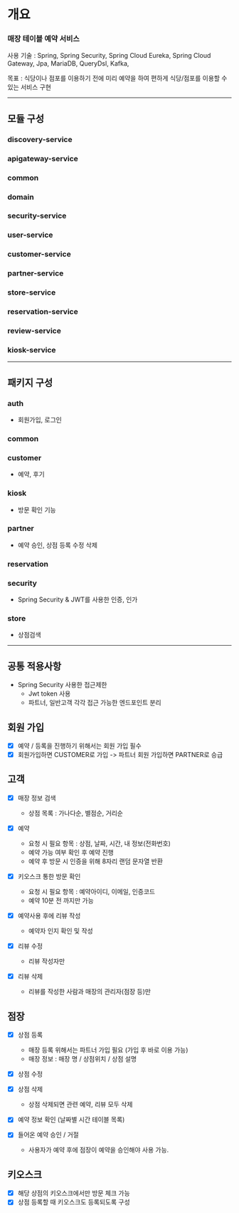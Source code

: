 # 개요
### 매장 테이블 예약 서비스

사용 기술 : Spring, Spring Security, Spring Cloud Eureka, Spring Cloud Gateway, Jpa, MariaDB, QueryDsl, Kafka,

목표 : 식당이나 점포를 이용하기 전에 미리 예약을 하여 편하게 식당/점포를 이용할 수 있는 서비스 구현

---

## 모듈 구성

### discovery-service

### apigateway-service

### common

### domain

### security-service

### user-service

### customer-service

### partner-service

### store-service

### reservation-service

### review-service

### kiosk-service


---


## 패키지 구성

### auth
- 회원가입, 로그인

### common

### customer
- 예약, 후기

### kiosk
- 방문 확인 기능

### partner
- 예약 승인, 상점 등록 수정 삭제

### reservation

### security
- Spring Security & JWT를 사용한 인증, 인가

### store
- 상점검색


---


## 공통 적용사항
- Spring Security 사용한 접근제한
    - Jwt token 사용
    - 파트너, 일반고객 각각 접근 가능한 엔드포인트 분리

## 회원 가입
- [x] 예약 / 등록을 진행하기 위해서는 회원 가입 필수
- [x] 회원가입하면 CUSTOMER로 가입 -> 파트너 회원 가입하면 PARTNER로 승급

## 고객
- [x] 매장 정보 검색
  - 상점 목록 : 가나다순, 별점순, 거리순


- [x] 예약 
  - 요청 시 필요 항목 : 상점, 날짜, 시간, 내 정보(전화번호)
  - 예약 가능 여부 확인 후 예약 진행
  - 예약 후 방문 시 인증을 위해 8자리 랜덤 문자열 반환


- [x] 키오스크 통한 방문 확인
  - 요청 시 필요 항목 : 예약아이디, 이메일, 인증코드
  - 예약 10분 전 까지만 가능


- [x] 예약사용 후에 리뷰 작성
  - 예약자 인지 확인 및 작성
- [x] 리뷰 수정
  - 리뷰 작성자만
- [x] 리뷰 삭제
  - 리뷰를 작성한 사람과 매장의 관리자(점장 등)만


## 점장
- [x] 상점 등록
  - 매장 등록 위해서는 파트너 가입 필요 (가입 후 바로 이용 가능)
  - 매장 정보 : 매장 명 / 상점위치 / 상점 설명
- [x] 상점 수정
- [x] 상점 삭제
  - 상점 삭제되면 관련 예약, 리뷰 모두 삭제

- [x] 예약 정보 확인 (날짜별 시간 테이블 목록)

- [x] 들어온 예약 승인 / 거절
  - 사용자가 예약 후에 점장이 예약을 승인해야 사용 가능.

## 키오스크
- [x] 해당 상점의 키오스크에서만 방문 체크 가능
- [x] 상점 등록할 때 키오스크도 등록되도록 구성
